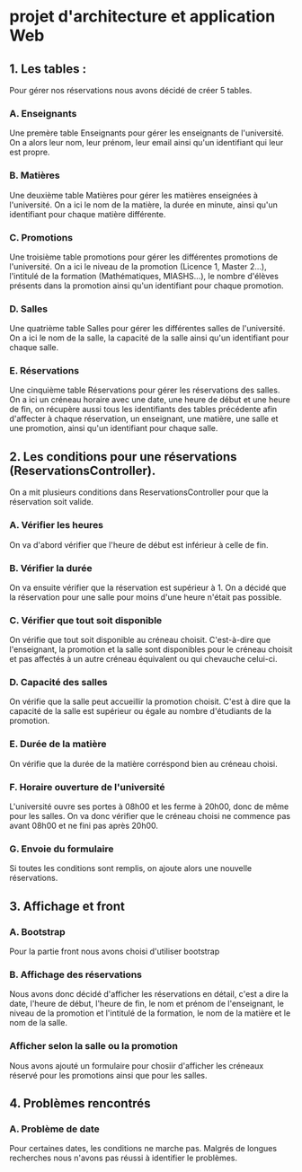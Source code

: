# projet d'architecture et application Web

## 1. Les tables : 
Pour gérer nos réservations nous avons décidé de créer 5 tables.

### A. Enseignants
Une premère table Enseignants pour gérer les enseignants de l'université. On a alors leur nom, leur prénom, leur email ainsi qu'un identifiant qui leur est propre.

### B. Matières
Une deuxième table Matières pour gérer les matières enseignées à l'université. On a ici le nom de la matière, la durée en minute, ainsi qu'un identifiant pour chaque matière différente.

### C. Promotions
Une troisième table promotions pour gérer les différentes promotions de l'université. On a ici le niveau de la promotion (Licence 1, Master 2...), l'intitulé de la formation (Mathématiques, MIASHS...), le nombre d'élèves présents dans la promotion ainsi qu'un identifiant pour chaque promotion.

### D. Salles
Une quatrième table Salles pour gérer les différentes salles de l'université. On a ici le nom de la salle, la capacité de la salle ainsi qu'un identifiant pour chaque salle.

### E. Réservations
Une cinquième table Réservations pour gérer les réservations des salles. On a ici un créneau horaire avec une date, une heure de début et une heure de fin, on récupère aussi tous les identifiants des tables précédente afin d'affecter à chaque réservation, un enseignant, une matière, une salle et une promotion, ainsi qu'un identifiant pour chaque salle.

## 2. Les conditions pour une réservations (ReservationsController).
On a mit plusieurs conditions dans ReservationsController pour que la réservation soit valide.

### A. Vérifier les heures
On va d'abord vérifier que l'heure de début est inférieur à celle de fin.

### B. Vérifier la durée
On va ensuite vérifier que la réservation est supérieur à 1. On a décidé que la réservation pour une salle pour moins d'une heure n'était pas possible.

### C. Vérifier que tout soit disponible
On vérifie que tout soit disponible au créneau choisit. C'est-à-dire que l'enseignant, la promotion et la salle sont disponibles pour le créneau choisit et pas affectés à un autre créneau équivalent ou qui chevauche celui-ci.

### D. Capacité des salles

On vérifie que la salle peut accueillir la promotion choisit. C'est à dire que la capacité de la salle est supérieur ou égale au nombre d'étudiants de la promotion.

### E. Durée de la matière

On vérifie que la durée de la matière corréspond bien au créneau choisi.

### F. Horaire ouverture de l'université

L'université ouvre ses portes à 08h00 et les ferme à 20h00, donc de même pour les salles. On va donc vérifier que le créneau choisi ne commence pas avant 08h00 et ne fini pas après 20h00.

### G. Envoie du formulaire

Si toutes les conditions sont remplis, on ajoute alors une nouvelle réservations.

## 3. Affichage et front

### A. Bootstrap
Pour la partie front nous avons choisi d'utiliser bootstrap

### B. Affichage des réservations
Nous avons donc décidé d'afficher les réservations en détail, c'est a dire la date, l'heure de début, l'heure de fin, le nom et prénom de l'enseignant, le niveau de la promotion et l'intitulé de la formation, le nom de la matière et le nom de la salle.

### Afficher selon la salle ou la promotion

Nous avons ajouté un formulaire pour chosiir d'afficher les créneaux réservé pour les promotions ainsi que pour les salles.

## 4. Problèmes rencontrés

### A. Problème de date
Pour certaines dates, les conditions ne marche pas. Malgrés de longues recherches nous n'avons pas réussi à identifier le problèmes.





